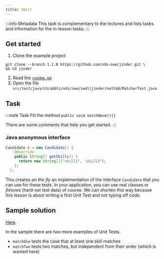 ```yaml
---
title: JUnit
---
```


:::info Metadata
This task is complementary to the lectures and lists tasks and information for the in-lesson tasks.
:::


## Get started


1. Clone the example project
```
git clone --branch 1.1.0 https://github.com/nds-swe/jinder.git \
&& cd jinder
```
2. Read the [`readme.md`](https://github.com/nds-swe/jinder/blob/1.1.0/README.md)
3. Open the file `src/test/java/ch/abbts/nds/swe/swdt/jinder/nottdd/MatcherTest.java`

## Task
:::note Task
Fill the method `public void matchNone(){}`

There are some comments that help you get started.
:::

### Java anonymous interface
```java
Candidate c = new Candidate() {
    @Override
    public String[] getSkills() {
      return new String[]{"skill1", "skill2"};
    };
  };
```
This creates _on the fly_ an implementation of the interface `Candidate` that you can use for these tests. In your application, you can use real classes or _fixtures_ (hard-set test data) of course. We can shorten this way because this lesson is about writing a first Unit Test and not typing off code.

## Sample solution
[Here](https://github.com/nds-swe/jinder/commit/f30b8e28faac75e8064303c1d55e4ee117e7bbd8).

In the sample there are two more examples of Unit Tests.

* `matchOne` tests the case that at least one skill matches
* `matchTwo` tests two matches, but independent from their order (which is wanted here)